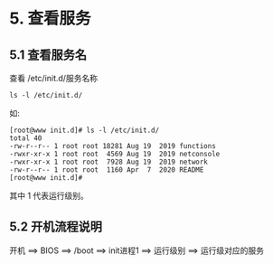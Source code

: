 # 5. 查看服务

## 5.1 查看服务名

查看 /etc/init.d/服务名称

```
ls -l /etc/init.d/
```

如:
```
[root@www init.d]# ls -l /etc/init.d/
total 40
-rw-r--r-- 1 root root 18281 Aug 19  2019 functions
-rwxr-xr-x 1 root root  4569 Aug 19  2019 netconsole
-rwxr-xr-x 1 root root  7928 Aug 19  2019 network
-rw-r--r-- 1 root root  1160 Apr  7  2020 README
[root@www init.d]# 
```

其中 1 代表运行级别。


## 5.2 开机流程说明

开机 ==> BIOS ==> /boot ==> init进程1 ==> 运行级别 ==> 运行级对应的服务

